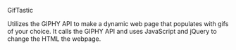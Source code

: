 GifTastic

Utilizes the GIPHY API to make a dynamic web page that populates with gifs of your choice. It calls the GIPHY API and uses JavaScript and jQuery to change the HTML the webpage.